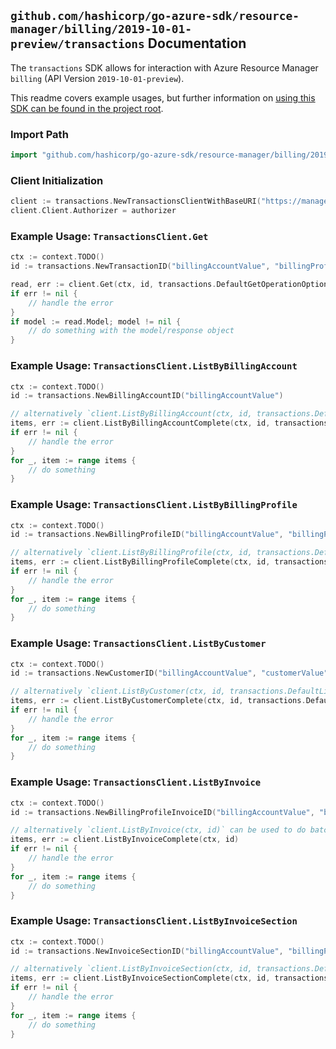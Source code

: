 
## `github.com/hashicorp/go-azure-sdk/resource-manager/billing/2019-10-01-preview/transactions` Documentation

The `transactions` SDK allows for interaction with Azure Resource Manager `billing` (API Version `2019-10-01-preview`).

This readme covers example usages, but further information on [using this SDK can be found in the project root](https://github.com/hashicorp/go-azure-sdk/tree/main/docs).

### Import Path

```go
import "github.com/hashicorp/go-azure-sdk/resource-manager/billing/2019-10-01-preview/transactions"
```


### Client Initialization

```go
client := transactions.NewTransactionsClientWithBaseURI("https://management.azure.com")
client.Client.Authorizer = authorizer
```


### Example Usage: `TransactionsClient.Get`

```go
ctx := context.TODO()
id := transactions.NewTransactionID("billingAccountValue", "billingProfileValue", "transactionValue")

read, err := client.Get(ctx, id, transactions.DefaultGetOperationOptions())
if err != nil {
	// handle the error
}
if model := read.Model; model != nil {
	// do something with the model/response object
}
```


### Example Usage: `TransactionsClient.ListByBillingAccount`

```go
ctx := context.TODO()
id := transactions.NewBillingAccountID("billingAccountValue")

// alternatively `client.ListByBillingAccount(ctx, id, transactions.DefaultListByBillingAccountOperationOptions())` can be used to do batched pagination
items, err := client.ListByBillingAccountComplete(ctx, id, transactions.DefaultListByBillingAccountOperationOptions())
if err != nil {
	// handle the error
}
for _, item := range items {
	// do something
}
```


### Example Usage: `TransactionsClient.ListByBillingProfile`

```go
ctx := context.TODO()
id := transactions.NewBillingProfileID("billingAccountValue", "billingProfileValue")

// alternatively `client.ListByBillingProfile(ctx, id, transactions.DefaultListByBillingProfileOperationOptions())` can be used to do batched pagination
items, err := client.ListByBillingProfileComplete(ctx, id, transactions.DefaultListByBillingProfileOperationOptions())
if err != nil {
	// handle the error
}
for _, item := range items {
	// do something
}
```


### Example Usage: `TransactionsClient.ListByCustomer`

```go
ctx := context.TODO()
id := transactions.NewCustomerID("billingAccountValue", "customerValue")

// alternatively `client.ListByCustomer(ctx, id, transactions.DefaultListByCustomerOperationOptions())` can be used to do batched pagination
items, err := client.ListByCustomerComplete(ctx, id, transactions.DefaultListByCustomerOperationOptions())
if err != nil {
	// handle the error
}
for _, item := range items {
	// do something
}
```


### Example Usage: `TransactionsClient.ListByInvoice`

```go
ctx := context.TODO()
id := transactions.NewBillingProfileInvoiceID("billingAccountValue", "billingProfileValue", "invoiceValue")

// alternatively `client.ListByInvoice(ctx, id)` can be used to do batched pagination
items, err := client.ListByInvoiceComplete(ctx, id)
if err != nil {
	// handle the error
}
for _, item := range items {
	// do something
}
```


### Example Usage: `TransactionsClient.ListByInvoiceSection`

```go
ctx := context.TODO()
id := transactions.NewInvoiceSectionID("billingAccountValue", "billingProfileValue", "invoiceSectionValue")

// alternatively `client.ListByInvoiceSection(ctx, id, transactions.DefaultListByInvoiceSectionOperationOptions())` can be used to do batched pagination
items, err := client.ListByInvoiceSectionComplete(ctx, id, transactions.DefaultListByInvoiceSectionOperationOptions())
if err != nil {
	// handle the error
}
for _, item := range items {
	// do something
}
```
